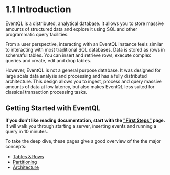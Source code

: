 1.1 Introduction
================

EventQL is a distributed, analytical database. It allows you to store massive amounts
of structured data and explore it using SQL and other programmatic query facilities.

From a user perspective, interacting with an EventQL instance feels similar to
interacting with most traditional SQL databases. Data is stored as rows in
schemaful tables. You can insert and retrieve rows, execute complex queries and
create, edit and drop tables.

However, EventQL is not a general purpose database. It was designed for large scala
data analysis and processing and has a fully distributed architecture. This
design allows you to ingest, process and query massive amounts of data at low
latency, but also makes EventQL less suited for classical transaction processing tasks.

## Getting Started with EventQL

**If you don't like reading documentation, start with the ["First Steps"](../first-steps/) page.** It
will walk you through starting a server, inserting events and running a query
in 10 minutes.

To take the deep dive, these pages give a good overview of the the major concepts:

  - [Tables & Rows](../../tables/)
  - [Partitioning](../../tables/partitioning/)
  - [Architecture](../../internals/architecture/)
